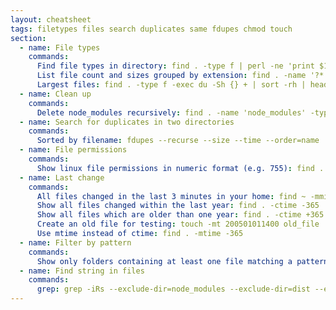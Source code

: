 ```yaml
---
layout: cheatsheet
tags: filetypes files search duplicates same fdupes chmod touch
section:
  - name: File types
    commands:
      Find file types in directory: find . -type f | perl -ne 'print $1 if m/\.([^.\/]+)$/' | sort -ub
      List file count and sizes grouped by extension: find . -name '?*.*' -type f -print0 | perl -0ne 'if (@s = stat$_){ ($ext = $_) =~ s/.*\.//s; $s{$ext} += $s[12]; $n{$ext}++; } END { for (sort{$s{$a} <=> $s{$b}} keys %s) { printf "%15d %6d %s\n",  $s{$_}<<9, $n{$_}, $_; } }' | numfmt --to=iec-i --suffix=B
      Largest files: find . -type f -exec du -Sh {} + | sort -rh | head -n 10
  - name: Clean up
    commands:
      Delete node_modules recursively: find . -name 'node_modules' -type d -prune -exec rm -rf '{}' +
  - name: Search for duplicates in two directories
    commands:
      Sorted by filename: fdupes --recurse --size --time --order=name ./folder1/ ./folder2/ > fdupes-sort-by-name.txt
  - name: File permissions
    commands:
      Show linux file permissions in numeric format (e.g. 755): find . -maxdepth 1 -printf "%m %f\n"
  - name: Last change
    commands:
      All files changed in the last 3 minutes in your home: find ~ -mmin -3 -ls
      Show all files changed within the last year: find . -ctime -365
      Show all files which are older than one year: find . -ctime +365
      Create an old file for testing: touch -mt 200501011400 old_file
      Use mtime instead of ctime: find . -mtime -365
  - name: Filter by pattern
    commands:
      Show only folders containing at least one file matching a pattern: find . -iname "dsc_*" -printf "%h\n" | sort -u
  - name: Find string in files
    commands:
      grep: grep -iRs --exclude-dir=node_modules --exclude-dir=dist --exclude-dir=build --exclude-dir=.git --exclude=package-lock.json "string" .
---
```

